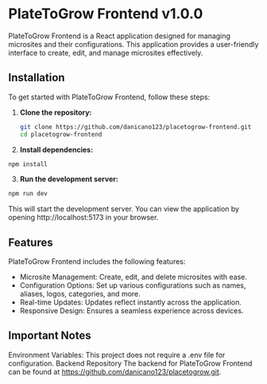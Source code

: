 # PlateToGrow Frontend v1.0.0

PlateToGrow Frontend is a React application designed for managing microsites and their configurations. This application provides a user-friendly interface to create, edit, and manage microsites effectively.

## Installation

To get started with PlateToGrow Frontend, follow these steps:

1. **Clone the repository:**
   ```bash
   git clone https://github.com/danicano123/placetogrow-frontend.git
   cd placetogrow-frontend
   ```
2. **Install dependencies:**

```bash
npm install
```

3. **Run the development server:**

```bash
npm run dev
```

This will start the development server. You can view the application by opening http://localhost:5173 in your browser.

## Features

PlateToGrow Frontend includes the following features:

- Microsite Management: Create, edit, and delete microsites with ease.
- Configuration Options: Set up various configurations such as names, aliases, logos, categories, and more.
- Real-time Updates: Updates reflect instantly across the application.
- Responsive Design: Ensures a seamless experience across devices.

## Important Notes

Environment Variables: This project does not require a .env file for configuration.
Backend Repository
The backend for PlateToGrow Frontend can be found at https://github.com/danicano123/placetogrow.git.
